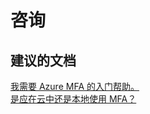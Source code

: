 <properties
    pageTitle="咨询"
    description="咨询"
    service="microsoft.multifactorauthentication"
    resource=""
    authors="aashu"
    displayOrder=""
    selfHelpType="generic"
    supportTopicIds="32452745"
    resourceTags=""
    productPesIds="14947"
    cloudEnvironments="public"
/>


# 咨询


## **建议的文档**
[我需要 Azure MFA 的入门帮助。](https://azure.microsoft.com/documentation/articles/multi-factor-authentication/)<br>
[是应在云中还是本地使用 MFA？](https://azure.microsoft.com/documentation/articles/multi-factor-authentication-get-started/)



<!--HONumber=Jul16_HO4-->


